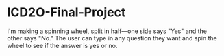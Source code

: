 # ICD2O-Final-Project


I'm making a spinning wheel, split in half—one side says "Yes" and the other says "No." The user can type in any question they want and spin the wheel to see if the answer is yes or no.